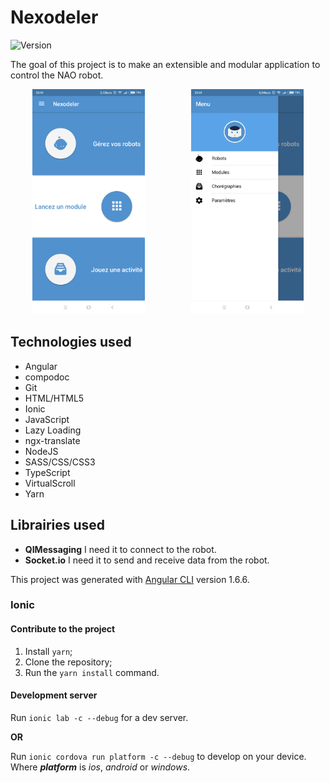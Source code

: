 # Nexodeler

![Version](https://img.shields.io/badge/version-0.1.2-blue.svg)

The goal of this project is to make an extensible and modular application to control the NAO robot.

<div style="text-align:center">
<img src="./assets/nexodeler-1.png" alt="Nexodeler screenshot" width="180" height="360" style="margin-right: 70px">
<img src="./assets/nexodeler-2.png" alt="Nexodeler screenshot" width="180" height="360">
</div>

## Technologies used

- Angular
- compodoc
- Git
- HTML/HTML5
- Ionic
- JavaScript
- Lazy Loading
- ngx-translate
- NodeJS
- SASS/CSS/CSS3
- TypeScript
- VirtualScroll
- Yarn

## Librairies used

- **QIMessaging** I need it to connect to the robot.
- **Socket.io** I need it to send and receive data from the robot.

This project was generated with [Angular CLI](https://github.com/angular/angular-cli) version 1.6.6.

### Ionic

#### Contribute to the project

1. Install `yarn`;
2. Clone the repository;
3. Run the `yarn install` command.

#### Development server

Run `ionic lab -c --debug` for a dev server.

**OR**

Run `ionic cordova run platform -c --debug` to develop on your device. Where ***platform*** is *ios*, *android* or *windows*.
